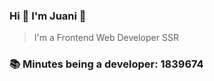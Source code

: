 ### Hi 👋 I&#39;m Juani 🦁

> I&#39;m a Frontend Web Developer SSR

### 📚 Minutes being a developer: 1839674
